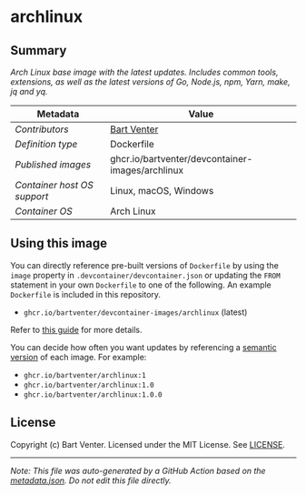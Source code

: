 # archlinux

## Summary
*Arch Linux base image with the latest updates. Includes common tools, extensions, as well as the latest versions of Go, Node.js, npm, Yarn, make, jq and yq.*

| Metadata | Value |
|----------|-------|
| *Contributors* | [Bart Venter](https://github.com/bartventer) |
| *Definition type* | Dockerfile |
| *Published images* | ghcr.io/bartventer/devcontainer-images/archlinux |
| *Container host OS support* | Linux, macOS, Windows |
| *Container OS* | Arch Linux |

## Using this image
You can directly reference pre-built versions of `Dockerfile` by using the `image` property in `.devcontainer/devcontainer.json` or updating the `FROM` statement in your own  `Dockerfile` to one of the following. An example `Dockerfile` is included in this repository.
- `ghcr.io/bartventer/devcontainer-images/archlinux` (latest)

Refer to [this guide](https://containers.dev/guide/dockerfile) for more details.

You can decide how often you want updates by referencing a [semantic version](https://semver.org/) of each image. For example:

- `ghcr.io/bartventer/archlinux:1`
- `ghcr.io/bartventer/archlinux:1.0`
- `ghcr.io/bartventer/archlinux:1.0.0`

## License
Copyright (c) Bart Venter.
Licensed under the MIT License. See [LICENSE](https://github.com/bartventer/devcontainer-images/blob/main/LICENSE).

---

_Note: This file was auto-generated by a GitHub Action based on the [metadata.json](./metadata.json). Do not edit this file directly._